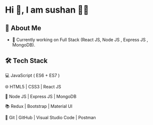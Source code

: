 # Hi 👋, I am sushan 🧑‍💻
## 🙂 About Me
- 🌱 Currently working on Full Stack (React JS, Node JS , Express JS , MongoDB).
## 🛠 Tech Stack
💻 JavaScript ( ES6 + ES7 )

🌐 HTML5 | CSS3 | React JS

🏬 Node JS | Express JS | MongoDB

📚 Redux | Bootstrap | Material UI

🔧 Git | GitHub | Visual Studio Code | Postman

